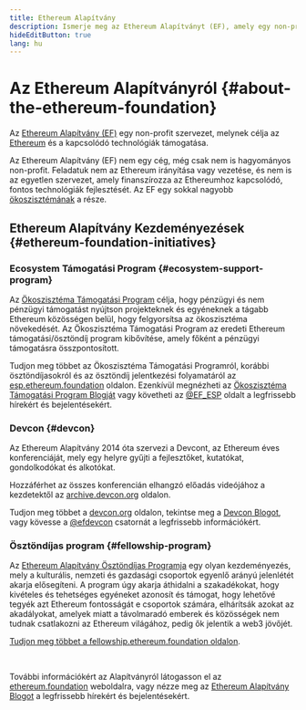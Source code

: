 ```yaml
---
title: Ethereum Alapítvány
description: Ismerje meg az Ethereum Alapítványt (EF), amely egy non-profit szervezet, s célja az Ethereum és a hozzá kapcsolódó technológiák támogatása.
hideEditButton: true
lang: hu
---
```


# Az Ethereum Alapítványról {#about-the-ethereum-foundation}

<Logo/>

Az [Ethereum Alapítvány (EF)](http://ethereum.foundation/) egy non-profit szervezet, melynek célja az [Ethereum](/what-is-ethereum/) és a kapcsolódó technológiák támogatása.

Az Ethereum Alapítvány (EF) nem egy cég, még csak nem is hagyományos non-profit. Feladatuk nem az Ethereum irányítása vagy vezetése, és nem is az egyetlen szervezet, amely finanszírozza az Ethereumhoz kapcsolódó, fontos technológiák fejlesztését. Az EF egy sokkal nagyobb [ökoszisztémának](/community/) a része.

## Ethereum Alapítvány Kezdeményezések {#ethereum-foundation-initiatives}

### Ecosystem Támogatási Program {#ecosystem-support-program}

Az [Ökoszisztéma Támogatási Program](https://esp.ethereum.foundation/) célja, hogy pénzügyi és nem pénzügyi támogatást nyújtson projekteknek és egyéneknek a tágabb Ethereum közösségen belül, hogy felgyorsítsa az ökoszisztéma növekedését. Az Ökoszisztéma Támogatási Program az eredeti Ethereum támogatási/ösztöndíj program kibővítése, amely főként a pénzügyi támogatásra összpontosított.

Tudjon meg többet az Ökoszisztéma Támogatási Programról, korábbi ösztöndíjasokról és az ösztöndíj jelentkezési folyamatáról az [esp.ethereum.foundation](https://esp.ethereum.foundation/) oldalon. Ezenkívül megnézheti az [Ökoszisztéma Támogatási Program Blogját](https://blog.ethereum.org/category/ecosystem-support-program/) vagy követheti az [@EF_ESP](https://twitter.com/EF_ESP) oldalt a legfrissebb hírekért és bejelentésekért.

### Devcon {#devcon}

Az Ethereum Alapítvány 2014 óta szervezi a Devcont, az Ethereum éves konferenciáját, mely egy helyre gyűjti a fejlesztőket, kutatókat, gondolkodókat és alkotókat.

Hozzáférhet az összes konferencián elhangzó előadás videójához a kezdetektől az [archive.devcon.org](https://archive.devcon.org/) oldalon.

Tudjon meg többet a [devcon.org](https://devcon.org/) oldalon, tekintse meg a [Devcon Blogot](https://devcon.org/en/blogs/), vagy kövesse a [@efdevcon](https://twitter.com/EFDevcon) csatornát a legfrissebb információkért.

### Ösztöndíjas program {#fellowship-program}

Az [Ethereum Alapítvány Ösztöndíjas Programja](https://fellowship.ethereum.foundation/) egy olyan kezdeményezés, mely a kulturális, nemzeti és gazdasági csoportok egyenlő arányú jelenlétét akarja elősegíteni. A program úgy akarja áthidalni a szakadékokat, hogy kivételes és tehetséges egyéneket azonosít és támogat, hogy lehetővé tegyék azt Ethereum fontosságát e csoportok számára, elhárítsák azokat az akadályokat, amelyek miatt a távolmaradó emberek és közösségek nem tudnak csatlakozni az Ethereum világához, pedig ők jelentik a web3 jövőjét.

[Tudjon meg többet a fellowship.ethereum.foundation oldalon](https://fellowship.ethereum.foundation/).

<br/>

További információkért az Alapítványról látogasson el az [ethereum.foundation](http://ethereum.foundation/) weboldalra, vagy nézze meg az [Ethereum Alapítvány Blogot](https://blog.ethereum.org/) a legfrissebb hírekért és bejelentésekért.
